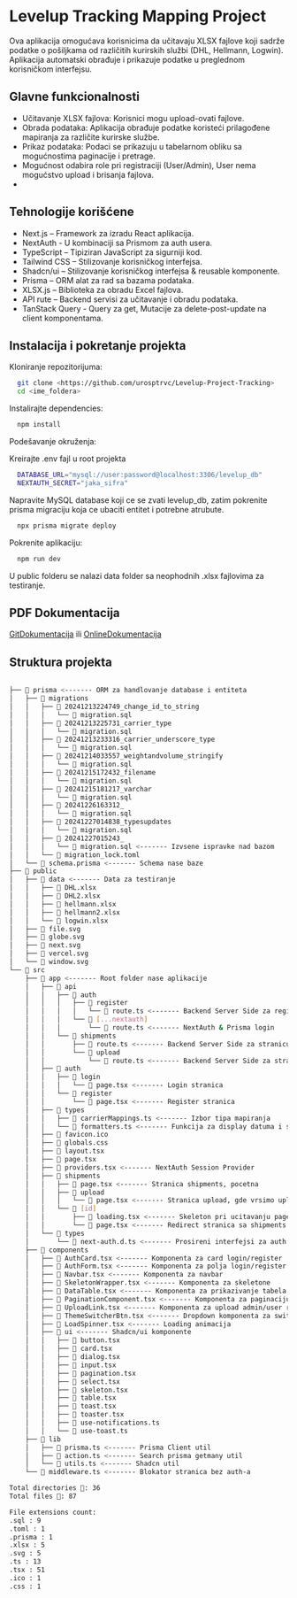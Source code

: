 
# Levelup Tracking Mapping Project

Ova aplikacija omogućava korisnicima da učitavaju XLSX fajlove koji sadrže podatke o pošiljkama od različitih kurirskih službi (DHL, Hellmann, Logwin). Aplikacija automatski obrađuje i prikazuje podatke u preglednom korisničkom interfejsu.


## Glavne funkcionalnosti

- Učitavanje XLSX fajlova: Korisnici mogu upload-ovati fajlove.
- Obrada podataka: Aplikacija obrađuje podatke koristeći prilagođene mapiranja za različite kurirske službe.
- Prikaz podataka: Podaci se prikazuju u tabelarnom obliku sa mogućnostima paginacije i pretrage.
- Mogućnost odabira role pri registraciji (User/Admin), User nema mogućstvo upload i brisanja fajlova.
- 
## Tehnologije korišćene

 - Next.js – Framework za izradu React aplikacija.
 - NextAuth - U kombinaciji sa Prismom za auth usera.
 - TypeScript – Tipiziran JavaScript za sigurniji kod.
 - Tailwind CSS – Stilizovanje korisničkog interfejsa.
 - Shadcn/ui – Stilizovanje korisničkog interfejsa & reusable komponente.
 - Prisma – ORM alat za rad sa bazama podataka.
 - XLSX.js – Biblioteka za obradu Excel fajlova.
 - API rute – Backend servisi za učitavanje i obradu podataka.
 - TanStack Query - Query za get, Mutacije za delete-post-update na client komponentama.

## Instalacija i pokretanje projekta

Kloniranje repozitorijuma:

```bash
  git clone <https://github.com/urosptrvc/Levelup-Project-Tracking>
  cd <ime_foldera>
```

Instalirajte dependencies:

```bash
  npm install
```

Podešavanje okruženja:

Kreirajte .env fajl u root projekta

```bash
  DATABASE_URL="mysql://user:password@localhost:3306/levelup_db"
  NEXTAUTH_SECRET="jaka_sifra"
```

Napravite MySQL database koji ce se zvati levelup_db, zatim pokrenite prisma migraciju koja ce ubaciti entitet i  potrebne atrubute.

```bash
  npx prisma migrate deploy
```

Pokrenite aplikaciju:

```bash
  npm run dev
```
U public folderu se nalazi data folder sa neophodnih .xlsx fajlovima za testiranje.

## PDF Dokumentacija

[GitDokumentacija](https://github.com/urosptrvc/Levelup-Project-Tracking/blob/master/Dokumentacija.pdf) ili [OnlineDokumentacija](https://pdfupload.io/docs/2ebf6b9b)

## Struktura projekta
```bash

├── 📂 prisma <------- ORM za handlovanje database i entiteta
│   ├── 📂 migrations
│   │   ├── 📂 20241213224749_change_id_to_string
│   │   │   └── 📄 migration.sql
│   │   ├── 📂 20241213225731_carrier_type
│   │   │   └── 📄 migration.sql
│   │   ├── 📂 20241213233316_carrier_underscore_type
│   │   │   └── 📄 migration.sql
│   │   ├── 📂 20241214033557_weightandvolume_stringify
│   │   │   └── 📄 migration.sql
│   │   ├── 📂 20241215172432_filename
│   │   │   └── 📄 migration.sql
│   │   ├── 📂 20241215181217_varchar
│   │   │   └── 📄 migration.sql
│   │   ├── 📂 20241226163312_
│   │   │   └── 📄 migration.sql
│   │   ├── 📂 20241227014838_typesupdates
│   │   │   └── 📄 migration.sql
│   │   ├── 📂 20241227015243_
│   │   │   └── 📄 migration.sql <------- Izvsene ispravke nad bazom
│   │   └── 📄 migration_lock.toml
│   └── 📄 schema.prisma <------- Schema nase baze
├── 📂 public
│   ├── 📂 data <------- Data za testiranje
│   │   ├── 📄 DHL.xlsx
│   │   ├── 📄 DHL2.xlsx
│   │   ├── 📄 hellmann.xlsx
│   │   ├── 📄 hellmann2.xlsx
│   │   └── 📄 logwin.xlsx
│   ├── 📄 file.svg
│   ├── 📄 globe.svg
│   ├── 📄 next.svg
│   ├── 📄 vercel.svg
│   └── 📄 window.svg
└── 📂 src
    ├── 📂 app <------- Root folder nase aplikacije
    │   ├── 📂 api
    │   │   ├── 📂 auth
    │   │   │   ├── 📂 register
    │   │   │   │   └── 📄 route.ts <------- Backend Server Side za register
    │   │   │   └── 📂 [...nextauth]
    │   │   │       └── 📄 route.ts <------- NextAuth & Prisma login
    │   │   └── 📂 shipments
    │   │       ├── 📄 route.ts <------- Backend Server Side za stranicu shipments
    │   │       └── 📂 upload
    │   │           └── 📄 route.ts <------- Backend Server Side za stranicu upload
    │   ├── 📂 auth
    │   │   ├── 📂 login
    │   │   │   └── 📄 page.tsx <------- Login stranica
    │   │   └── 📂 register
    │   │       └── 📄 page.tsx <------- Register stranica
    │   ├── 📂 types
    │   │   ├── 📄 carrierMappings.ts <------- Izbor tipa mapiranja
    │   │   └── 📄 formatters.ts <------- Funkcija za display datuma i stringovanje
    │   ├── 📄 favicon.ico
    │   ├── 📄 globals.css
    │   ├── 📄 layout.tsx
    │   ├── 📄 page.tsx
    │   ├── 📄 providers.tsx <------- NextAuth Session Provider
    │   ├── 📂 shipments
    │   │   ├── 📄 page.tsx <------- Stranica shipments, pocetna
    │   │   ├── 📂 upload
    │   │   │   └── 📄 page.tsx <------- Stranica upload, gde vrsimo upload 
    │   │   └── 📂 [id]
    │   │       ├── 📄 loading.tsx <------- Skeleton pri ucitavanju page.tsx
    │   │       └── 📄 page.tsx <------- Redirect stranica sa shipments
    │   └── 📂 types
    │       └── 📄 next-auth.d.ts <------- Prosireni interfejsi za auth zbog rola
    ├── 📂 components
    │   ├── 📄 AuthCard.tsx <------- Komponenta za card login/register
    │   ├── 📄 AuthForm.tsx <------- Komponenta za polja login/register
    │   ├── 📄 Navbar.tsx <------- Komponenta za navbar
    │   ├── 📄 SkeletonWrapper.tsx <------- Komponenta za skeletone
    │   ├── 📄 DataTable.tsx <------- Komponenta za prikazivanje tabela
    │   ├── 📄 PaginationComponent.tsx <------- Komponenta za paginaciju
    │   ├── 📄 UploadLink.tsx <------- Komponenta za upload admin/user role
    │   ├── 📄 ThemeSwitcherBtn.tsx <------- Dropdown komponenta za switch theme
    │   ├── 📄 LoadSpinner.tsx <------- Loading animacija
    │   ├── 📂 ui <------- Shadcn/ui komponente
    │   │   ├── 📄 button.tsx
    │   │   ├── 📄 card.tsx
    │   │   ├── 📄 dialog.tsx
    │   │   ├── 📄 input.tsx
    │   │   ├── 📄 pagination.tsx
    │   │   ├── 📄 select.tsx
    │   │   ├── 📄 skeleton.tsx
    │   │   ├── 📄 table.tsx
    │   │   ├── 📄 toast.tsx
    │   │   ├── 📄 toaster.tsx
    │   │   ├── 📄 use-notifications.ts
    │   │   └── 📄 use-toast.ts
    ├── 📂 lib
    │   ├── 📄 prisma.ts <------- Prisma Client util
    │   ├── 📄 action.ts <------- Search prisma getmany util
    │   └── 📄 utils.ts <------- Shadcn util
    └── 📄 middleware.ts <------- Blokator stranica bez auth-a

Total directories 📂: 36
Total files 📄: 87

File extensions count:
.sql : 9
.toml : 1
.prisma : 1
.xlsx : 5
.svg : 5
.ts : 13
.tsx : 51
.ico : 1
.css : 1
```


